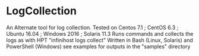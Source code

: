 # LogCollection
An Alternate tool for log collection. 
Tested on Centos 7.1 ;  CentOS 6.3 ; Ubuntu 16.04 ; Windows 2016 ; Solaris 11.3 
Runs commands and collects the logs as with HPT "infinihost logs collect"
Written in Bash (Linux, Solaris) and PowerShell (Windows)
see examples for outputs in the "samples" directory
